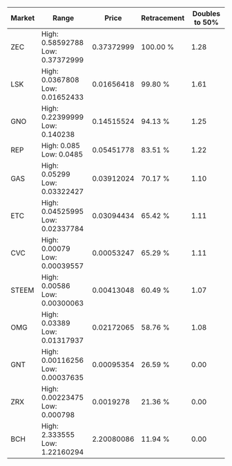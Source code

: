 | Market | Range | Price| Retracement | Doubles to 50% |
| --- | --- | --- | --- | --- |
| ZEC | High: 0.58592788<br />Low: 0.37372999 | 0.37372999 | 100.00 % | 1.28 |
| LSK | High: 0.0367808<br />Low: 0.01652433 | 0.01656418 | 99.80 % | 1.61 |
| GNO | High: 0.22399999<br />Low: 0.140238 | 0.14515524 | 94.13 % | 1.25 |
| REP | High: 0.085<br />Low: 0.0485 | 0.05451778 | 83.51 % | 1.22 |
| GAS | High: 0.05299<br />Low: 0.03322427 | 0.03912024 | 70.17 % | 1.10 |
| ETC | High: 0.04525995<br />Low: 0.02337784 | 0.03094434 | 65.42 % | 1.11 |
| CVC | High: 0.00079<br />Low: 0.00039557 | 0.00053247 | 65.29 % | 1.11 |
| STEEM | High: 0.00586<br />Low: 0.00300063 | 0.00413048 | 60.49 % | 1.07 |
| OMG | High: 0.03389<br />Low: 0.01317937 | 0.02172065 | 58.76 % | 1.08 |
| GNT | High: 0.00116256<br />Low: 0.00037635 | 0.00095354 | 26.59 % | 0.00 |
| ZRX | High: 0.00223475<br />Low: 0.000798 | 0.0019278 | 21.36 % | 0.00 |
| BCH | High: 2.333555<br />Low: 1.22160294 | 2.20080086 | 11.94 % | 0.00 |
